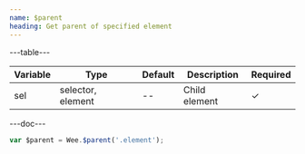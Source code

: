 ```yaml
---
name: $parent
heading: Get parent of specified element
---
```


---table---

| Variable | Type              | Default | Description   | Required |
| -------- | ----------------- | ------- | ------------- | -------- |
| sel      | selector, element | --      | Child element | &#10003; |

---doc---

```javascript
var $parent = Wee.$parent('.element');
```